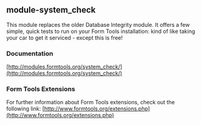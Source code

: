 ## module-system_check

This module replaces the older Database Integrity module. It offers a few simple, quick tests to run on your Form Tools 
installation: kind of like taking your car to get it serviced - except this is free!

### Documentation

[http://modules.formtools.org/system_check/](http://modules.formtools.org/system_check/)

### Form Tools Extensions

For further information about Form Tools extensions, check out the following link:
[http://www.formtools.org/extensions.php](http://www.formtools.org/extensions.php)
